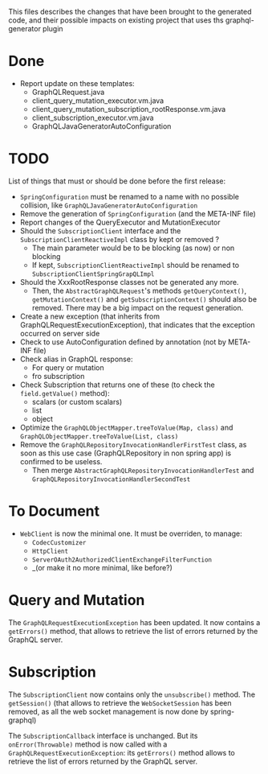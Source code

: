 This files describes the changes that have been brought to the generated code, and their possible impacts on existing project that uses ths graphql-generator plugin

# Done

* Report update on these templates:
    * GraphQLRequest.java
    * client_query_mutation_executor.vm.java
    * client_query_mutation_subscription_rootResponse.vm.java
    * client_subscription_executor.vm.java
    * GraphQLJavaGeneratorAutoConfiguration


# TODO

List of things that must or should be done before the first release:
* `SpringConfiguration` must be renamed to a name with no possible collision, like `GraphQLJavaGeneratorAutoConfiguration`
* Remove the generation of `SpringConfiguration` (and the META-INF file)
* Report changes of the QueryExecutor and MutationExecutor
* Should the `SubscriptionClient` interface and the `SubscriptionClientReactiveImpl` class by kept or removed ?
    * The main parameter would be to be blocking (as now) or non blocking
    * If kept, `SubscriptionClientReactiveImpl` should be renamed to `SubscriptionClientSpringGrapQLImpl`
* Should the XxxRootResponse classes not be generated any more.
    * Then, the `AbstractGraphQLRequest`'s methods `getQueryContext()`, `getMutationContext()` and `getSubscriptionContext()` should also be removed. There may be a big impact on the request generation.
* Create a new exception (that inherits from GraphQLRequestExecutionException), that indicates that the exception occurred on server side
* Check to use AutoConfiguration defined by annotation (not by META-INF file)
* Check alias in GraphQL response:
    * For query or mutation
    * fro subscription
* Check Subscription that returns one of these (to check the `field.getValue()` method):
    * scalars (or custom scalars)
    * list
    * object
* Optimize the `GraphQLObjectMapper.treeToValue(Map, class)` and `GraphQLObjectMapper.treeToValue(List, class)`
* Remove the `GraphQLRepositoryInvocationHandlerFirstTest` class, as soon as this use case (GraphQLRepository in non spring app) is confirmed to be useless.<BR/>
    * Then merge `AbstractGraphQLRepositoryInvocationHandlerTest` and `GraphQLRepositoryInvocationHandlerSecondTest`

# To Document

* `WebClient` is now the minimal one. It must be overriden, to manage:
    * `CodecCustomizer`
    * `HttpClient`
    * `ServerOAuth2AuthorizedClientExchangeFilterFunction`
    * _(or make it no more minimal, like before?)


# Query and Mutation

The `GraphQLRequestExecutionException` has been updated. It now contains a `getErrors()` method, that allows to retrieve the list of errors returned by the GraphQL server.

# Subscription

The `SubscriptionClient` now contains only the `unsubscribe()` method. The `getSession()` (that allows to retrieve the `WebSocketSession` has been removed, as all the web socket management is now done by spring-graphql)

The `SubscriptionCallback` interface is unchanged. But its `onError(Throwable)` method is now called with a `GraphQLRequestExecutionException`: its `getErrors()` method allows to retrieve the list of errors returned by the GraphQL server.